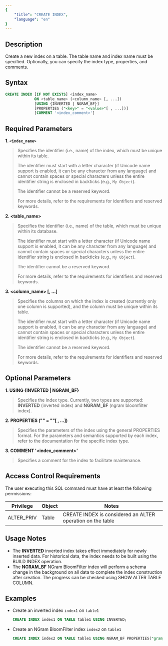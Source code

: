 ```yaml
---
{
    "title": "CREATE INDEX",
    "language": "en"
}
---
```


<!--
Licensed to the Apache Software Foundation (ASF) under one
or more contributor license agreements.  See the NOTICE file
distributed with this work for additional information
regarding copyright ownership.  The ASF licenses this file
to you under the Apache License, Version 2.0 (the
"License"); you may not use this file except in compliance
with the License.  You may obtain a copy of the License at

  http://www.apache.org/licenses/LICENSE-2.0

Unless required by applicable law or agreed to in writing,
software distributed under the License is distributed on an
"AS IS" BASIS, WITHOUT WARRANTIES OR CONDITIONS OF ANY
KIND, either express or implied.  See the License for the
specific language governing permissions and limitations
under the License.
-->


## Description

Create a new index on a table. The table name and index name must be specified. Optionally, you can specify the index type, properties, and comments.

## Syntax


```sql
CREATE INDEX [IF NOT EXISTS] <index_name> 
             ON <table_name> (<column_name> [, ...])
             [USING {INVERTED | NGRAM_BF}]
             [PROPERTIES ("<key>" = "<value>"[ , ...])]
             [COMMENT '<index_comment>']
```

## Required Parameters

**1. `<index_name>`**

> Specifies the identifier (i.e., name) of the index, which must be unique within its table.
>
> The identifier must start with a letter character (if Unicode name support is enabled, it can be any character from any language) and cannot contain spaces or special characters unless the entire identifier string is enclosed in backticks (e.g., `My Object`).
>
> The identifier cannot be a reserved keyword.
>
> For more details, refer to the requirements for identifiers and reserved keywords.

**2. <table_name>**

> Specifies the identifier (i.e., name) of the table, which must be unique within its database.
>
> The identifier must start with a letter character (if Unicode name support is enabled, it can be any character from any language) and cannot contain spaces or special characters unless the entire identifier string is enclosed in backticks (e.g., `My Object`).
>
> The identifier cannot be a reserved keyword.
>
> For more details, refer to the requirements for identifiers and reserved keywords.

**3. <column_name> [, ...]**

> Specifies the columns on which the index is created (currently only one column is supported), and the column must be unique within its table.
>
> The identifier must start with a letter character (if Unicode name support is enabled, it can be any character from any language) and cannot contain spaces or special characters unless the entire identifier string is enclosed in backticks (e.g., `My Object`).
>
> The identifier cannot be a reserved keyword.
>
> For more details, refer to the requirements for identifiers and reserved keywords.

## Optional Parameters

**1. USING {INVERTED | NGRAM_BF}**

> Specifies the index type. Currently, two types are supported: **INVERTED** (inverted index) and **NGRAM_BF** (ngram bloomfilter index).

**2. PROPERTIES ("<key>" = "<value>"[ ,  ...])**

> Specifies the parameters of the index using the general PROPERTIES format. For the parameters and semantics supported by each index, refer to the documentation for the specific index type.

**3. COMMENT '<index_comment>'**

> Specifies a comment for the index to facilitate maintenance.

## Access Control Requirements

The user executing this SQL command must have at least the following permissions:

| Privilege  | Object | Notes                                                |
| ---------- | ------ | ---------------------------------------------------------- |
| ALTER_PRIV | Table  | CREATE INDEX is considered an ALTER operation on the table |

## Usage Notes

- The **INVERTED** inverted index takes effect immediately for newly inserted data. For historical data, the index needs to be built using the BUILD INDEX operation.
- The **NGRAM_BF** NGram BloomFilter index will perform a schema change in the background on all data to complete the index construction after creation. The progress can be checked using SHOW ALTER TABLE COLUMN.

## Examples

- Create an inverted index `index1` on `table1`

  

  ```sql
  CREATE INDEX index1 ON TABLE table1 USING INVERTED;
  ```

- Create an NGram BloomFilter index `index2` on `table1`

  

  ```sql
  CREATE INDEX index2 ON TABLE table1 USING NGRAM_BF PROPERTIES("gram_size"="3", "bf_size"="1024");
  ```
